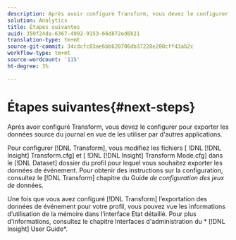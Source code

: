 ```yaml
---
description: Après avoir configuré Transform, vous devez le configurer pour exporter les données source du journal en vue de les utiliser par d'autres applications.
solution: Analytics
title: Étapes suivantes
uuid: 359f24da-6367-4992-9153-66d872ed6b21
translation-type: tm+mt
source-git-commit: 34cdcfc83ae6bb620706db37228e200cff43ab2c
workflow-type: tm+mt
source-wordcount: '115'
ht-degree: 3%

---
```



# Étapes suivantes{#next-steps}

Après avoir configuré Transform, vous devez le configurer pour exporter les données source du journal en vue de les utiliser par d&#39;autres applications.

Pour configurer [!DNL Transform], vous modifiez les fichiers [ !DNL [!DNL Insight] Transform.cfg] et [ !DNL [!DNL Insight] Transform Mode.cfg] dans le [!DNL Dataset] dossier du profil pour lequel vous souhaitez exporter les données de événement. Pour obtenir des instructions sur la configuration, consultez le [!DNL Transform] chapitre du Guide *de configuration des jeux de* données.

Une fois que vous avez configuré [!DNL Transform] l’exportation des données de événement pour votre profil, vous pouvez vue les informations d’utilisation de la mémoire dans l’interface Etat détaillé. Pour plus d&#39;informations, consultez le chapitre Interfaces d&#39;administration du * [!DNL Insight] User Guide*.

